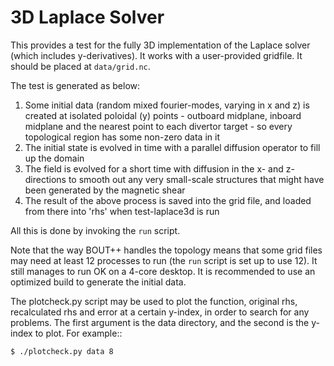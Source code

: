 # 3D Laplace Solver

This provides a test for the fully 3D implementation of the Laplace
solver (which includes y-derivatives). It works with a user-provided
gridfile. It should be placed at `data/grid.nc`.

The test is generated as below:

1. Some initial data (random mixed fourier-modes, varying in x and z)
   is created at isolated poloidal (y) points - outboard midplane,
   inboard midplane and the nearest point to each divertor target - so
   every topological region has some non-zero data in it
2. The initial state is evolved in time with a parallel diffusion
   operator to fill up the domain
3. The field is evolved for a short time with diffusion in the x- and
   z-directions to smooth out any very small-scale structures that
   might have been generated by the magnetic shear
4. The result of the above process is saved into the grid file, and
   loaded from there into 'rhs' when test-laplace3d is run

All this is done by invoking the `run` script.

Note that the way BOUT++ handles the topology means that some grid
files may need at least 12 processes to run (the `run` script is set
up to use 12). It still manages to run OK on a 4-core desktop. It is
recommended to use an optimized build to generate the initial data.

The plotcheck.py script may be used to plot the function, original rhs,
recalculated rhs and error at a certain y-index, in order to search for any
problems. The first argument is the data directory, and the second is the
y-index to plot. For example::

    $ ./plotcheck.py data 8
